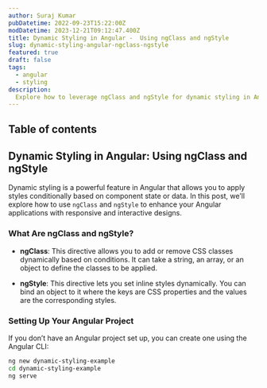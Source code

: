 ```yaml
---
author: Suraj Kumar
pubDatetime: 2022-09-23T15:22:00Z
modDatetime: 2023-12-21T09:12:47.400Z
title: Dynamic Styling in Angular -  Using ngClass and ngStyle
slug: dynamic-styling-angular-ngclass-ngstyle
featured: true
draft: false
tags:
  - angular
  - styling
description:
  Explore how to leverage ngClass and ngStyle for dynamic styling in Angular applications. This guide provides clear examples and best practices for conditionally applying styles, enhancing user interaction and responsiveness.
---
```


## Table of contents

## Dynamic Styling in Angular: Using ngClass and ngStyle

Dynamic styling is a powerful feature in Angular that allows you to apply styles conditionally based on component state or data. In this post, we’ll explore how to use `ngClass` and `ngStyle` to enhance your Angular applications with responsive and interactive designs.

### What Are ngClass and ngStyle?

- **ngClass**: This directive allows you to add or remove CSS classes dynamically based on conditions. It can take a string, an array, or an object to define the classes to be applied.

- **ngStyle**: This directive lets you set inline styles dynamically. You can bind an object to it where the keys are CSS properties and the values are the corresponding styles.

### Setting Up Your Angular Project

If you don’t have an Angular project set up, you can create one using the Angular CLI:

```bash
ng new dynamic-styling-example
cd dynamic-styling-example
ng serve
```

[//]: # (<div style="position: relative; width: 100%; padding-bottom: 56.25%">)

[//]: # (<iframe src="https://www.youtube.com/embed/jgEYn-ldr30" )

[//]: # (        title="Web Load Testing with West Wind WebSurge 2" frameborder="0" allowfullscreen)

[//]: # (        allow="accelerometer; autoplay; clipboard-write; encrypted-media; gyroscope; picture-in-picture" )

[//]: # (        style="position: absolute; width: 100%; height: 100%;">)

[//]: # (</iframe>)

[//]: # (</div>)
